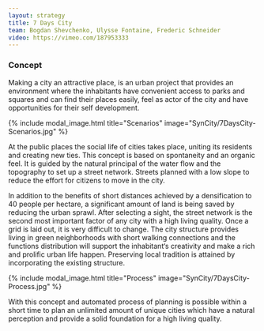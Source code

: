 ```yaml
---
layout: strategy
title: 7 Days City
team: Bogdan Shevchenko, Ulysse Fontaine, Frederic Schneider
video: https://vimeo.com/187953333
---
```

### Concept

Making a city an attractive place, is an urban project that provides an environment where the inhabitants have convenient access to parks and squares and can find their places easily, feel as actor of the city and have opportunities for their self development.

{% include modal_image.html title="Scenarios" image="SynCity/7DaysCity-Scenarios.jpg" %}

At the public places the social life of cities takes place, uniting its residents and creating new ties. This concept is based on spontaneity and an organic feel. It is guided by the natural principal of the water flow and the topography to set up a street network. Streets planned with a low slope to reduce the effort for citizens to move in the city.

In addition to the benefits of short distances achieved by a densification to 40 people per hectare, a significant amount of land is being saved by reducing the urban sprawl. After selecting a sight, the street network is the second most important factor of any city with a high living quality. Once a grid is laid out, it is very difficult to change. The city structure provides living in green neighborhoods with short walking connections and the functions distribution will support the inhabitant‘s creativity and make a rich and prolific urban life happen. Preserving local tradition is attained by incorporating the existing structure.

{% include modal_image.html title="Process" image="SynCity/7DaysCity-Process.jpg" %}

With this concept and automated process of planning is possible within a short time to plan an unlimited amount of unique cities which have a natural perception and provide a solid foundation for a high living quality.